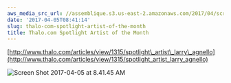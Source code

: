 ```yaml
---
aws_media_src_url: //assemblique.s3.us-east-2.amazonaws.com/2017/04/screen-shot-2017-04-05-at-8-41-45-am.png
date: '2017-04-05T08:41:14'
slug: thalo-com-spotlight-artist-of-the-month
title: Thalo.com Spotlight Artist of the Month
---
```


 [http://www.thalo.com/articles/view/1315/spotlight\_artist\_larry\_agnello](http://www.thalo.com/articles/view/1315/spotlight_artist_larry_agnello)

  

 ![Screen Shot 2017-04-05 at 8.41.45 AM](//assemblique.s3.us-east-2.amazonaws.com/2017/04/screen-shot-2017-04-05-at-8-41-45-am.png?w=602)